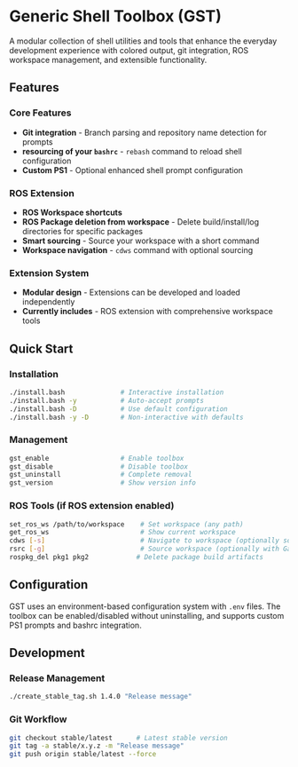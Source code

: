 # Generic Shell Toolbox (GST)

A modular collection of shell utilities and tools that enhance the everyday development experience with colored output, git integration, ROS workspace management, and extensible functionality.

## Features

### Core Features
- **Git integration** - Branch parsing and repository name detection for prompts
- **resourcing of your `bashrc`** - `rebash` command to reload shell configuration
- **Custom PS1** - Optional enhanced shell prompt configuration

### ROS Extension
- **ROS Workspace shortcuts**
- **ROS Package deletion from workspace** - Delete build/install/log directories for specific packages
- **Smart sourcing** - Source your workspace with a short command
- **Workspace navigation** - `cdws` command with optional sourcing

### Extension System
- **Modular design** - Extensions can be developed and loaded independently
- **Currently includes** - ROS extension with comprehensive workspace tools

## Quick Start

### Installation
```bash
./install.bash              # Interactive installation
./install.bash -y           # Auto-accept prompts
./install.bash -D           # Use default configuration
./install.bash -y -D        # Non-interactive with defaults
```

### Management
```bash
gst_enable                  # Enable toolbox
gst_disable                 # Disable toolbox
gst_uninstall               # Complete removal
gst_version                 # Show version info
```

### ROS Tools (if ROS extension enabled)
```bash
set_ros_ws /path/to/workspace    # Set workspace (any path)
get_ros_ws                       # Show current workspace
cdws [-s]                        # Navigate to workspace (optionally source)
rsrc [-g]                        # Source workspace (optionally with Gazebo)
rospkg_del pkg1 pkg2            # Delete package build artifacts
```

## Configuration

GST uses an environment-based configuration system with `.env` files. The toolbox can be enabled/disabled without uninstalling, and supports custom PS1 prompts and bashrc integration.

## Development

### Release Management
```bash
./create_stable_tag.sh 1.4.0 "Release message"
```

### Git Workflow
```bash
git checkout stable/latest      # Latest stable version
git tag -a stable/x.y.z -m "Release message"
git push origin stable/latest --force
```